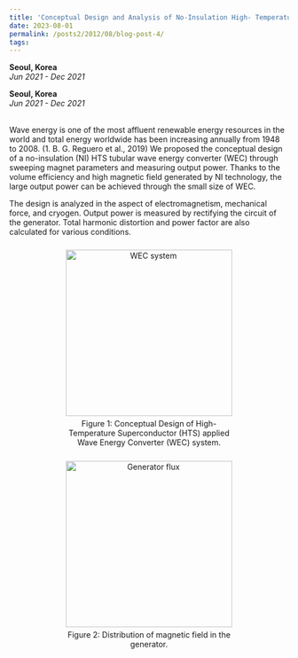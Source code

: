 ```yaml
---
title: 'Conceptual Design and Analysis of No-Insulation High- Temperature Superconductor Tubular Wave Energy Converter'
date: 2023-08-01
permalink: /posts2/2012/08/blog-post-4/
tags:
---
```


<b>Seoul, Korea</b><br><i>Jun 2021 - Dec 2021</i>

<div class="text-block-centered">
  <b>Seoul, Korea</b><br>
  <i>Jun 2021 - Dec 2021</i><br><br>

  Wave energy is one of the most affluent renewable energy resources in the world and total energy worldwide has been increasing annually from 1948 to 2008. (1. B. G. Reguero et al., 2019) We proposed the conceptual design of a no-insulation (NI) HTS tubular wave energy converter (WEC) through sweeping magnet parameters and measuring output power. Thanks to the volume efficiency and high magnetic field generated by NI technology, the large output power can be achieved through the small size of WEC.



  The design is analyzed in the aspect of electromagnetism, mechanical force, and cryogen. Output power is measured by rectifying the circuit of the generator. Total harmonic distortion and power factor are also calculated for various conditions.

<div style="text-align: center;">
      <figure style="display: inline-block; width: 320px; margin: 10px; vertical-align: top;">
        <img src="https://kyoungmokoo.github.io/images/WEC_system.png" alt="WEC system" style="width: 300px;">
        <figcaption style="text-align: center; padding: 5px;">Figure 1: Conceptual Design of High-Temperature Superconductor (HTS) applied Wave Energy Converter (WEC) system.</figcaption>
      </figure>
      <figure style="display: inline-block; width: 320px; margin: 10px; vertical-align: top;">
        <img src="https://kyoungmokoo.github.io/images/generator_flux.PNG" alt="Generator flux" style="width: 300px;">
        <figcaption style="text-align: center; padding: 5px;">Figure 2: Distribution of magnetic field in the generator.</figcaption>
      </figure>
</div>    
</div>